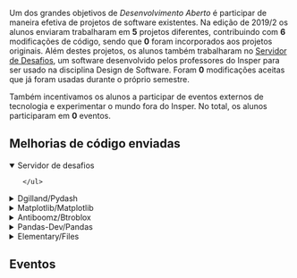 Um dos grandes objetivos de *Desenvolvimento Aberto* é participar de maneira efetiva de projetos de software existentes. Na edição de 2019/2 os alunos enviaram trabalharam em **5** projetos diferentes, contribuindo com **6** modificações de código, sendo que **0** foram incorporados aos projetos originais. Além destes projetos, os alunos também trabalharam no [Servidor de Desafios](http://github.com/insper/servidor-de-desafios), um software desenvolvido pelos professores do Insper para ser usado na disciplina Design de Software. Foram <b>0</b> modificações aceitas que já foram usadas durante o próprio semestre. 

Também incentivamos os alunos a participar de eventos externos de tecnologia e experimentar o mundo fora do Insper. No total, os alunos participaram em <b>0</b> eventos. 

<h2> Melhorias de código enviadas </h2>

<details class="nota" open="">
    <summary> Servidor de desafios </summary>
    <ul style="list-style-type:none;">
    
    </ul>
</details>


<details class="note">
<summary> Dgilland/Pydash</summary>

<h4> Pull Requests</h4>
<ul style="list-style-type:none;">


<li><a href=https://github.com/dgilland/pydash/pull/137> <span style="width: 60px; display: inline-block;"><img style="margin: 0; border: 0;" alt="GitHub issue/pull request detail" src=https://img.shields.io/github/pulls/detail/state/dgilland/pydash/137?label=%20></span> - https://github.com/dgilland/pydash/pull/137</a></li>  



<li><a href=https://github.com/dgilland/pydash/pull/138> <span style="width: 60px; display: inline-block;"><img style="margin: 0; border: 0;" alt="GitHub issue/pull request detail" src=https://img.shields.io/github/pulls/detail/state/dgilland/pydash/138?label=%20></span> - https://github.com/dgilland/pydash/pull/138</a></li>  


</ul>

</details>

<details class="note">
<summary> Matplotlib/Matplotlib</summary>

<h4> Pull Requests</h4>
<ul style="list-style-type:none;">


<li><a href=https://github.com/matplotlib/matplotlib/pull/16985> <span style="width: 60px; display: inline-block;"><img style="margin: 0; border: 0;" alt="GitHub issue/pull request detail" src=https://img.shields.io/github/pulls/detail/state/matplotlib/matplotlib/16985?label=%20></span> - https://github.com/matplotlib/matplotlib/pull/16985</a></li>  


</ul>

</details>

<details class="note">
<summary> Antiboomz/Btroblox</summary>

<h4> Pull Requests</h4>
<ul style="list-style-type:none;">


<li><a href=https://github.com/AntiBoomz/BTRoblox/pull/24> <span style="width: 60px; display: inline-block;"><img style="margin: 0; border: 0;" alt="GitHub issue/pull request detail" src=https://img.shields.io/github/pulls/detail/state/AntiBoomz/BTRoblox/24?label=%20></span> - https://github.com/AntiBoomz/BTRoblox/pull/24</a></li>  


</ul>

</details>

<details class="note">
<summary> Pandas-Dev/Pandas</summary>

<h4> Pull Requests</h4>
<ul style="list-style-type:none;">


<li><a href=https://github.com/pandas-dev/pandas/pull/32451> <span style="width: 60px; display: inline-block;"><img style="margin: 0; border: 0;" alt="GitHub issue/pull request detail" src=https://img.shields.io/github/pulls/detail/state/pandas-dev/pandas/32451?label=%20></span> - https://github.com/pandas-dev/pandas/pull/32451</a></li>  


</ul>

</details>

<details class="note">
<summary> Elementary/Files</summary>

<h4> Pull Requests</h4>
<ul style="list-style-type:none;">


<li><a href=https://github.com/elementary/files/pull/1242> <span style="width: 60px; display: inline-block;"><img style="margin: 0; border: 0;" alt="GitHub issue/pull request detail" src=https://img.shields.io/github/pulls/detail/state/elementary/files/1242?label=%20></span> - https://github.com/elementary/files/pull/1242</a></li>  


</ul>

</details>


<h2> Eventos </h2>

<div class="event-grid">
    
</div>
